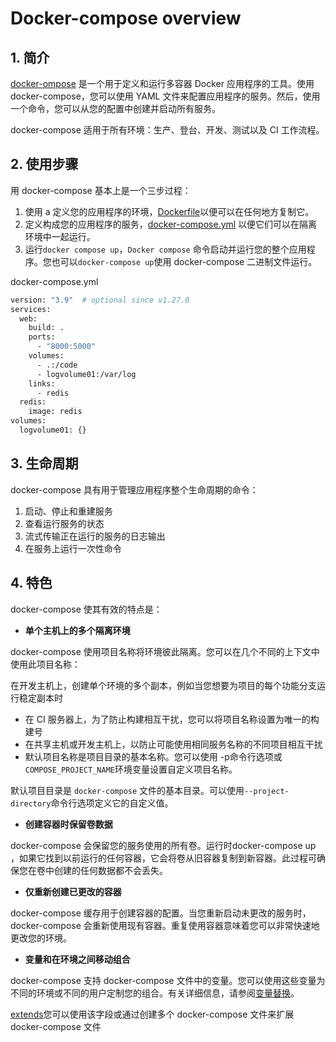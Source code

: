 #  Docker-compose overview


##  1. 简介
[docker-ompose](https://docs.docker.com/compose/) 是一个用于定义和运行多容器 Docker 应用程序的工具。使用 docker-compose，您可以使用 YAML 文件来配置应用程序的服务。然后，使用一个命令，您可以从您的配置中创建并启动所有服务。

docker-compose 适用于所有环境：生产、登台、开发、测试以及 CI 工作流程。

##  2. 使用步骤
用 docker-compose 基本上是一个三步过程：

 1. 使用 a 定义您的应用程序的环境，[Dockerfile](https://smoothies.com.cn/docker-docs/Docker/docker_dockerfile.html)以便可以在任何地方复制它。
 2. 定义构成您的应用程序的服务，[docker-compose.yml](https://docs.docker.com/compose/compose-file/) 以便它们可以在隔离环境中一起运行。
 3. 运行`docker compose up`，`Docker compose` 命令启动并运行您的整个应用程序。您也可以`docker-compose up`使用 docker-compose 二进制文件运行。

docker-compose.yml

```bash
version: "3.9"  # optional since v1.27.0
services:
  web:
    build: .
    ports:
      - "8000:5000"
    volumes:
      - .:/code
      - logvolume01:/var/log
    links:
      - redis
  redis:
    image: redis
volumes:
  logvolume01: {}
```

##  3. 生命周期
docker-compose 具有用于管理应用程序整个生命周期的命令：

 1. 启动、停止和重建服务
 2. 查看运行服务的状态
 3. 流式传输正在运行的服务的日志输出
 4. 在服务上运行一次性命令

## 4. 特色

docker-compose 使其有效的特点是：

 - **单个主机上的多个隔离环境**

docker-compose 使用项目名称将环境彼此隔离。您可以在几个不同的上下文中使用此项目名称：

在开发主机上，创建单个环境的多个副本，例如当您想要为项目的每个功能分支运行稳定副本时

 - 在 CI 服务器上，为了防止构建相互干扰，您可以将项目名称设置为唯一的构建号
 - 在共享主机或开发主机上，以防止可能使用相同服务名称的不同项目相互干扰
 - 默认项目名称是项目目录的基本名称。您可以使用 -p命令行选项或 `COMPOSE_PROJECT_NAME`环境变量设置自定义项目名称。

默认项目目录是 `docker-compose` 文件的基本目录。可以使用`--project-directory`命令行选项定义它的自定义值。

 - **创建容器时保留卷数据**

docker-compose 会保留您的服务使用的所有卷。运行时docker-compose up ，如果它找到以前运行的任何容器，它会将卷从旧容器复制到新容器。此过程可确保您在卷中创建的任何数据都不会丢失。

 - **仅重新创建已更改的容器**

docker-compose 缓存用于创建容器的配置。当您重新启动未更改的服务时，docker-compose 会重新使用现有容器。重复使用容器意味着您可以非常快速地更改您的环境。

 - **变量和在环境之间移动组合**

docker-compose 支持 docker-compose 文件中的变量。您可以使用这些变量为不同的环境或不同的用户定制您的组合。有关详细信息，请参阅[变量替换](https://docs.docker.com/compose/compose-file/compose-file-v3/#variable-substitution)。

[extends](https://docs.docker.com/compose/extends/)您可以使用该字段或通过创建多个 docker-compose 文件来扩展docker-compose 文件
